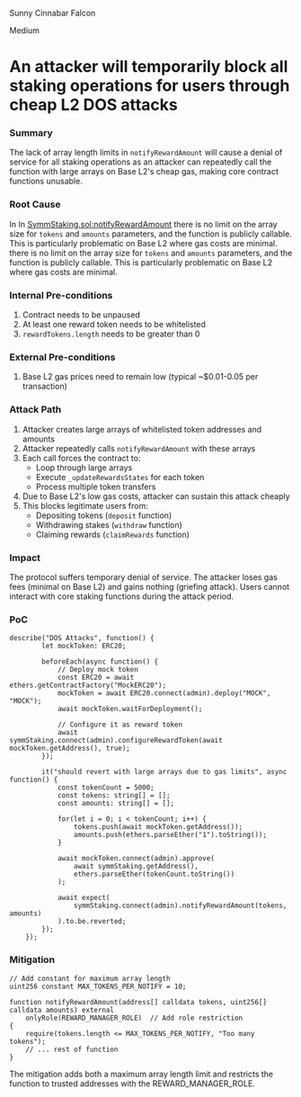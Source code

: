 Sunny Cinnabar Falcon

Medium

# An attacker will temporarily block all staking operations for users through cheap L2 DOS attacks

### Summary

The lack of array length limits in `notifyRewardAmount` will cause a denial of service for all staking operations as an attacker can repeatedly call the function with large arrays on Base L2's cheap gas, making core contract functions unusable.

### Root Cause

In In [SymmStaking.sol:notifyRewardAmount](https://github.com/sherlock-audit/2025-03-symm-io-stacking/blob/main/token/contracts/staking/SymmStaking.sol#L275) there is no limit on the array size for `tokens` and `amounts` parameters, and the function is publicly callable. This is particularly problematic on Base L2 where gas costs are minimal. there is no limit on the array size for `tokens` and `amounts` parameters, and the function is publicly callable. This is particularly problematic on Base L2 where gas costs are minimal.

### Internal Pre-conditions

1. Contract needs to be unpaused
2. At least one reward token needs to be whitelisted
3. `rewardTokens.length` needs to be greater than 0

### External Pre-conditions

1. Base L2 gas prices need to remain low (typical ~$0.01-0.05 per transaction)

### Attack Path

1. Attacker creates large arrays of whitelisted token addresses and amounts
2. Attacker repeatedly calls `notifyRewardAmount` with these arrays
3. Each call forces the contract to:
   - Loop through large arrays
   - Execute `_updateRewardsStates` for each token
   - Process multiple token transfers
4. Due to Base L2's low gas costs, attacker can sustain this attack cheaply
5. This blocks legitimate users from:
   - Depositing tokens (`deposit` function)
   - Withdrawing stakes (`withdraw` function)
   - Claiming rewards (`claimRewards` function)

### Impact

The protocol suffers temporary denial of service. The attacker loses gas fees (minimal on Base L2) and gains nothing (griefing attack). Users cannot interact with core staking functions during the attack period.

### PoC

```solidity
describe("DOS Attacks", function() {
		let mockToken: ERC20;

		beforeEach(async function() {
			// Deploy mock token
			const ERC20 = await ethers.getContractFactory("MockERC20");
			mockToken = await ERC20.connect(admin).deploy("MOCK", "MOCK");
			await mockToken.waitForDeployment();
			
			// Configure it as reward token
			await symmStaking.connect(admin).configureRewardToken(await mockToken.getAddress(), true);
		});

		it("should revert with large arrays due to gas limits", async function() {
			const tokenCount = 5000;
			const tokens: string[] = [];
			const amounts: string[] = [];
			
			for(let i = 0; i < tokenCount; i++) {
				tokens.push(await mockToken.getAddress());
				amounts.push(ethers.parseEther("1").toString());
			}

			await mockToken.connect(admin).approve(
				await symmStaking.getAddress(),
				ethers.parseEther(tokenCount.toString())
			);

			await expect(
				symmStaking.connect(admin).notifyRewardAmount(tokens, amounts)
			).to.be.reverted;
		});
	});
```

### Mitigation

```solidity
// Add constant for maximum array length
uint256 constant MAX_TOKENS_PER_NOTIFY = 10;

function notifyRewardAmount(address[] calldata tokens, uint256[] calldata amounts) external 
    onlyRole(REWARD_MANAGER_ROLE)  // Add role restriction
{
    require(tokens.length <= MAX_TOKENS_PER_NOTIFY, "Too many tokens");
    // ... rest of function
}
```
The mitigation adds both a maximum array length limit and restricts the function to trusted addresses with the REWARD_MANAGER_ROLE.